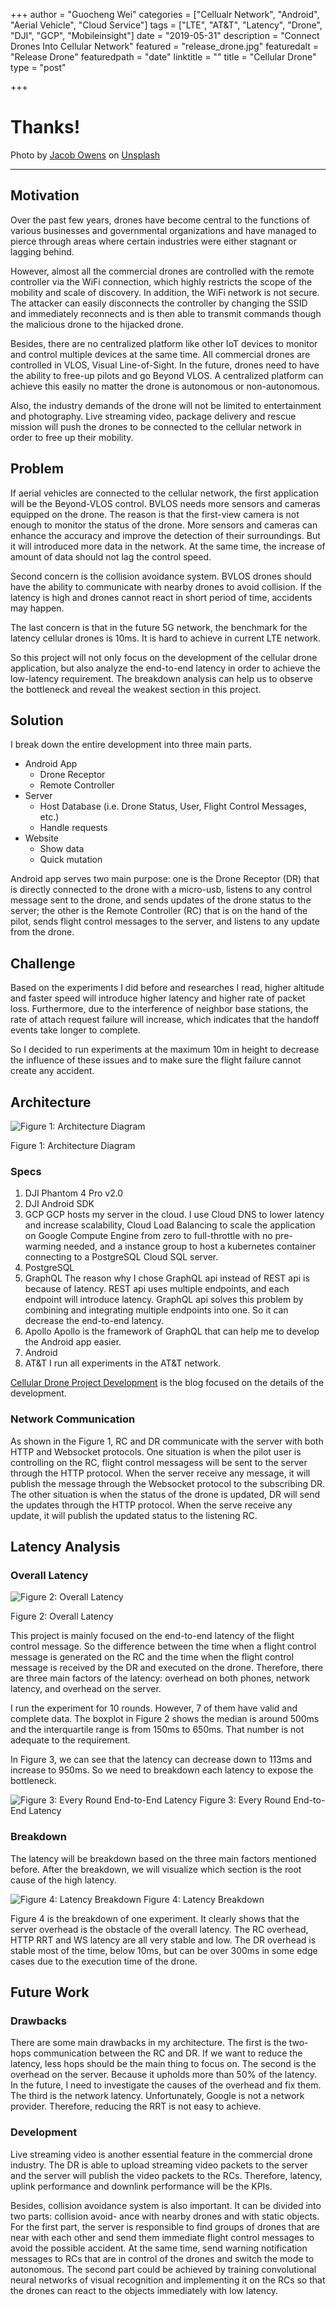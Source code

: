 +++
author = "Guocheng Wei"
categories = ["Cellualr Network", "Android", "Aerial Vehicle", "Cloud Service"]
tags = ["LTE", "AT&T", "Latency", "Drone", "DJI", "GCP", "Mobileinsight"]
date = "2019-05-31"
description = "Connect Drones Into Cellular Network"
featured = "release_drone.jpg"
featuredalt = "Release Drone"
featuredpath = "date"
linktitle = ""
title = "Cellular Drone"
type = "post"

+++

# Thanks!

Photo by [Jacob Owens](https://unsplash.com/@jakobowens1?utm_source=unsplash&utm_medium=referral&utm_content=creditCopyText) on [Unsplash](https://unsplash.com/search/photos/drone-dji?utm_source=unsplash&utm_medium=referral&utm_content=creditCopyText)

___

## Motivation
Over the past few years, drones have become central to the functions of various businesses and governmental organizations and have managed to pierce through areas where certain industries were either stagnant or lagging behind.

However, almost all the commercial drones are controlled with the remote controller via the WiFi connection, which highly restricts the scope of the mobility and scale of discovery. In addition, the WiFi network is not secure. The attacker can easily disconnects the controller by changing the SSID and immediately reconnects and is then able to transmit commands though the malicious drone to the hijacked drone.

Besides, there are no centralized platform like other IoT devices to monitor and control multiple devices at the same time. All commercial drones are controlled in VLOS, Visual Line-of-Sight. In the future, drones need to have the ability to free-up pilots and go Beyond VLOS. A centralized platform can achieve this easily no matter the drone is autonomous or non-autonomous.

Also, the industry demands of the drone will not be limited to entertainment and photography. Live streaming video, package delivery and rescue mission will push the drones to be connected to the cellular network in order to free up their mobility.

## Problem
If aerial vehicles are connected to the cellular network, the first application will be the Beyond-VLOS control. BVLOS needs more sensors and cameras equipped on the drone. The reason is that the first-view camera is not enough to monitor the status of the drone. More sensors and cameras can enhance the accuracy and improve the detection of their surroundings. But it will introduced more data in the network. At the same time, the increase of amount of data should not lag the control speed.

Second concern is the collision avoidance system. BVLOS drones should have the ability to communicate with nearby drones to avoid collision. If the latency is high and drones cannot react in short period of time, accidents may happen.

The last concern is that in the future 5G network, the benchmark for the latency cellular drones is 10ms. It is hard to achieve in current LTE network.

So this project will not only focus on the development of the cellular drone application, but also analyze the end-to-end latency in order to achieve the low-latency requirement. The breakdown analysis can help us to observe the bottleneck and reveal the weakest section in this project.

## Solution
I break down the entire development into three main parts.

* Android App
	* Drone Receptor
	* Remote Controller
* Server
	* Host Database (i.e. Drone Status, User, Flight Control Messages, etc.)
	* Handle requests
* Website
	* Show data
	* Quick mutation

Android app serves two main purpose: one is the Drone Receptor (DR) that is directly connected to the drone with a micro-usb, listens to any control message sent to the drone, and sends updates of the drone status to the server; the other is the Remote Controller (RC) that is on the hand of the pilot, sends flight control messages to the server, and listens to any update from the drone.

## Challenge

Based on the experiments I did before and researches I read, higher altitude and faster speed will introduce higher latency and higher rate of packet loss. Furthermore, due to the interference of neighbor base stations, the rate of attach request failure will increase, which indicates that the handoff events take longer to complete.

So I decided to run experiments at the maximum 10m in height to decrease the influence of these issues and to make sure the flight failure cannot create any accident.

## Architecture

![Figure 1: Architecture Diagram](/img/2019/05/cloud_diagram.png)

Figure 1: Architecture Diagram

### Specs
1. DJI Phantom 4 Pro v2.0
2. DJI Android SDK
3. GCP
	GCP hosts my server in the cloud. I use Cloud DNS to lower latency and increase scalability, Cloud Load Balancing to scale the application on Google Compute Engine from zero to full-throttle with no pre- warming needed, and a instance group to host a kubernetes container connecting to a PostgreSQL Cloud SQL server.
4. PostgreSQL
5. GraphQL
	The reason why I chose GraphQL api instead of REST api is because of latency. REST api uses multiple endpoints, and each endpoint will introduce latency. GraphQL api solves this problem by combining and integrating multiple endpoints into one. So it can decrease the end-to-end latency.
6. Apollo
	Apollo is the framework of GraphQL that can help me to develop the Android app easier.
7. Android
8. AT&T
	I run all experiments in the AT&T network.

[Cellular Drone Project Development](/blog/cellular-drone-development) is the blog focused on the details of the development.

### Network Communication

As shown in the Figure 1, RC and DR communicate with the server with both HTTP and Websocket protocols. One situation is when the pilot user is controlling on the RC, flight control messagess will be sent to the server through the HTTP protocol. When the server receive any message, it will publish the message through the Websocket protocol to the subscribing DR. The other situation is when the status of the drone is updated, DR will send the updates through the HTTP protocol. When the serve receive any update, it will publish the updated status to the listening RC.

## Latency Analysis

### Overall Latency
![Figure 2: Overall Latency](/img/2019/05/all_boxplot_flight_ctrl_msgs.png)

Figure 2: Overall Latency

This project is mainly focused on the end-to-end latency of the flight control message. So the difference between the time when a flight control message is generated on the RC and the time when the flight control message is received by the DR and executed on the drone. Therefore, there are three main factors of the latency: overhead on both phones, network latency, and overhead on the server.

I run the experiment for 10 rounds. However, 7 of them have valid and complete data. The boxplot in Figure 2 shows the median is around 500ms and the interquartile range is from 150ms to 650ms. That number is not adequate to the requirement.

In Figure 3, we can see that the latency can decrease down to 113ms and increase to 950ms. So we need to breakdown each latency to expose the bottleneck.

![Figure 3: Every Round End-to-End Latency](/img/2019/05/boxplot_every_round_flight_ctrl_msgs.png)
Figure 3: Every Round End-to-End Latency

### Breakdown
The latency will be breakdown based on the three main factors mentioned before. After the breakdown, we will visualize which section is the root cause of the high latency.

![Figure 4: Latency Breakdown](/img/2019/05/boxplot_breakdown.png)
Figure 4: Latency Breakdown

Figure 4 is the breakdown of one experiment. It clearly shows that the server overhead is the obstacle of the overall latency. The RC overhead, HTTP RRT and WS latency are all very stable and low. The DR overhead is stable most of the time, below 10ms, but can be over 300ms in some edge cases due to the execution time of the drone.

## Future Work

### Drawbacks
There are some main drawbacks in my architecture. The first is the two-hops communication between the RC and DR. If we want to reduce the latency, less hops should be the main thing to focus on. The second is the overhead on the server. Because it upholds more than 50% of the latency. In the future, I need to investigate the causes of the overhead and fix them. The third is the network latency. Unfortunately, Google is not a network provider. Therefore, reducing the RRT is not easy to achieve.

### Development
Live streaming video is another essential feature in the commercial drone industry. The DR is able to upload streaming video packets to the server and the server will publish the video packets to the RCs. Therefore, latency, uplink performance and downlink performance will be the KPIs.

Besides, collision avoidance system is also important. It can be divided into two parts: collision avoid- ance with nearby drones and with static objects. For the first part, the server is responsible to find groups of drones that are near with each other and send them immediate flight control messages to avoid the possible accident. At the same time, send warning notification messages to RCs that are in control of the drones and switch the mode to autonomous. The second part could be achieved by training convolutional neural networks of visual recognition and implementing it on the RCs so that the drones can react to the objects immediately with low latency.
